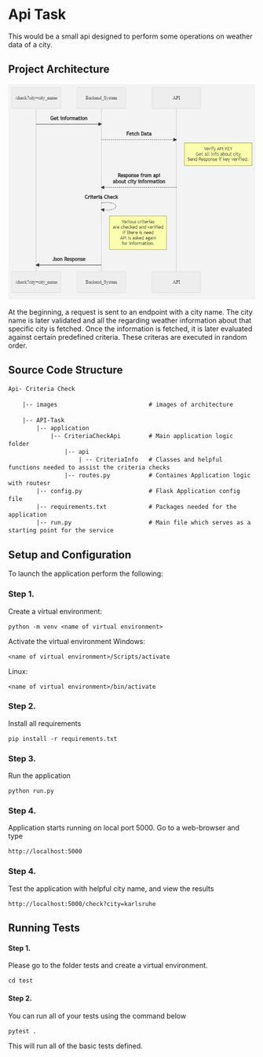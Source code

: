 # Api Task
This would be a small api designed to perform some operations on weather data of a city. 

## Project Architecture
 ![Architecture Diagram](images/architecture_diagram.PNG)

At the beginning, a request is sent to an endpoint with a city name. The city name is later validated and all the regarding weather information about that specific city is fetched. Once the information is fetched, it is later evaluated against certain predefined criteria. These criteras are executed in random order.


## Source Code Structure
```
Api- Criteria Check
	
	|-- images                      	# images of architecture
	
	|-- API-Task     	             
		|-- application            
			|-- CriteriaCheckApi        # Main application logic folder 		
				|-- api
				    | -- CriteriaInfo   # Classes and helpful functions needed to assist the criteria checks
				|-- routes.py			# Containes Application logic with routesr
		|-- config.py                   # Flask Application config file
		|-- requirements.txt            # Packages needed for the application
		|-- run.py                      # Main file which serves as a starting point for the service
```
## Setup and Configuration
To launch the application perform the following:

### Step 1.
Create a virtual environment:
```
python -m venv <name of virtual environment>
```
Activate the virtual environment
Windows:
```
<name of virtual environment>/Scripts/activate
```
Linux:
```
<name of virtual environment>/bin/activate
```
### Step 2.
Install all requirements
```
pip install -r requirements.txt
```
### Step 3.
Run the application
```
python run.py
```
### Step 4.
Application starts running on local port 5000.
Go to a web-browser and type
```
http://localhost:5000
```

### Step 4.
Test the application with helpful city name, and view the results
```
http://localhost:5000/check?city=karlsruhe
```

## Running Tests
#### Step 1.
Please go to the folder tests and create a virtual environment.
```
cd test
```
#### Step 2.
You can run all of your tests using the command below
```
pytest .
```
This will run all of the basic tests defined. 
